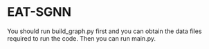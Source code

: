 # EAT-SGNN

 You should run build_graph.py first and you can obtain the data files required to run the code.  Then you can run main.py.

